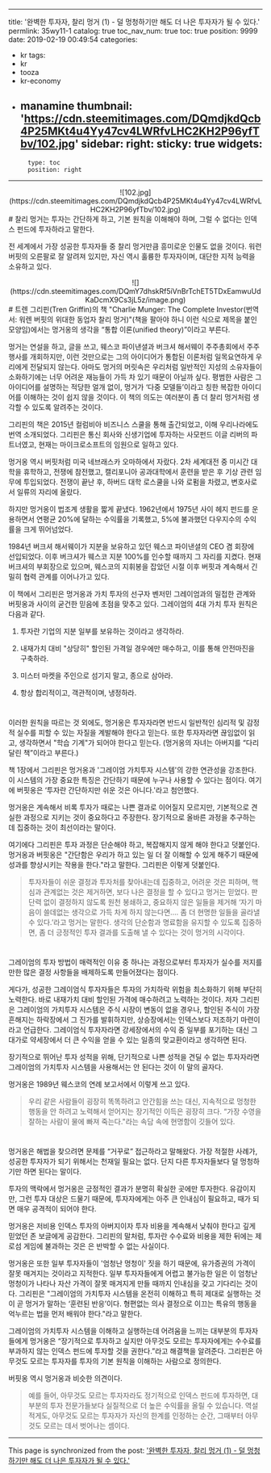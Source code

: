 
---
title: '완벽한 투자자, 찰리 멍거 (1) - 덜 멍청하기만 해도 더 나은 투자자가 될 수 있다.'
permlink: 35wy11-1
catalog: true
toc_nav_num: true
toc: true
position: 9999
date: 2019-02-19 00:49:54
categories:
- kr
tags:
- kr
- tooza
- kr-economy
- manamine
thumbnail: 'https://cdn.steemitimages.com/DQmdjkdQcb4P25MKt4u4Yy47cv4LWRfvLHC2KH2P96yfTbv/102.jpg'
sidebar:
    right:
        sticky: true
widgets:
    -
        type: toc
        position: right
---


<center>
![102.jpg](https://cdn.steemitimages.com/DQmdjkdQcb4P25MKt4u4Yy47cv4LWRfvLHC2KH2P96yfTbv/102.jpg)
</center>
#
찰리 멍거는 투자는 간단하게 하고, 기본 원칙을 이해해야 하며, 그럴 수 없다는 인덱스 펀드에 투자하라고 말한다. 

전 세계에서 가장 성공한 투자자들 중 찰리 멍거만큼 흥미로운 인물도 없을 것이다. 워런 버핏의 오른팔로 잘 알려져 있지만, 자신 역시 훌륭한 투자자이며, 대단한 지적 능력을 소유하고 있다.

<center>
![](https://cdn.steemitimages.com/DQmY7dhskRf5iVnBrTchET5TDxEamwuUdKaDcmX9Cs3jL5z/image.png)
</center>
#
트렌 그리핀(Tren Griffin)의 책 "Charlie Munger: The Complete Investor(번역서: 워렌 버핏의 위대한 동업자 찰리 멍거)"(책을 팔아야 하니 이런 식으로 제목을 붙인 모양임)에서는 멍거옹의 생각을 “통합 이론(unified theory)”이라고 부른다. 

멍거는 연설을 하고, 글을 쓰고, 웨스코 파이낸셜과 버크셔 해서웨이 주주총회에서 주주 행사를 개회하지만, 이런 것만으로는 그의 아이디어가 통합된 이론처럼 일목요연하게 우리에게 전달되지 않는다. 아마도 멍거의 머릿속은 우리처럼 일반적인 지성의 소유자들이 소화하기에는 너무 어려운 재능들이 가득 차 있기 때문이 아닐까 싶다. 평범한 사람은 그 아이디어를 설명하는 적당한 얼개 없이, 멍거가 ‘다중 모델들’이라고 칭한 복잡한 아이디어를 이해하는 것이 쉽지 않을 것이다. 이 책의 의도는 여러분이 좀 더 찰리 멍거처럼 생각할 수 있도록 알려주는 것이다. 

그리핀의 책은 2015년 컬럼비아 비즈니스 스쿨을 통해 출간되었고, 이해 우리나라에도 번역 소개되었다. 그리핀은 통신 회사와 신생기업에 투자하는 사모펀드 이글 리버의 파트너였고, 현재는 마이크로소프트의 임원으로 일하고 있다. 

​멍거옹 역시 버핏처럼 미국 네브래스카 오마하에서 자랐다. 2차 세계대전 중 미시간 대학을 휴학하고, 전쟁에 참전했고, 캘리포니아 공과대학에서 훈련을 받은 후 기상 관련 임무에 투입되었다. 전쟁이 끝난 후, 하버드 대학 로스쿨을 나와 로펌을 차렸고, 변호사로서 일류의 자리에 올랐다. 

​하지만 멍거옹이 법조계 생활을 짧게 끝냈다. 1962년에서 1975년 사이 헤지 펀드를 운용하면서 연평균 20%에 달하는 수익률을 기록했고, 5%에 불과했던 다우지수의 수익률을 크게 뛰어넘었다. 

​1984년 버크셔 해서웨이가 지분을 보유하고 있던 웨스코 파이낸셜의 CEO 겸 회장에 선입되었다. 이후 버크셔가 웨스코 지분 100%를 인수할 때까지 그 자리를 지켰다. 현재 버크셔의 부회장으로 있으며, 웨스코의 지휘봉을 잡았던 시절 이후 버핏과 계속해서 긴밀히 협력 관계를 이어나가고 있다.

​이 책에서 그리핀은 멍거옹과 가치 투자의 선구자 벤저민 그레이엄과의 밀접한 관계와 버핏옹과 사이의 굳건한 믿음에 초점을 맞추고 있다. 그레이엄의 4대 가치 투자 원칙은 다음과 같다.

1. 투자란 기업의 지분 일부를 보유하는 것이라고 생각하라.

2. 내재가치 대비 "상당히" 할인된 가격일 경우에만 매수하고, 이를 통해 안전마진을 구축하라.

3. 미스터 마켓을 주인으로 섬기지 말고, 종으로 삼아라.

4. 항상 합리적이고, 객관적이며, 냉정하라.
#
​이러한 원칙을 따르는 것 외에도, 멍거옹은 투자자라면 반드시 일반적인 심리적 및 감정적 실수를 피할 수 있는 자질을 계발해야 한다고 믿는다. 또한 투자자라면 끊임없이 읽고, 생각하면서 "학습 기계"가 되어야 한다고 믿는다. (멍거옹의 자녀는 아버지를 “다리 달린 책”이라고 부른다.) 

​책 1장에서 그리핀은 멍거옹과 '그레이엄 가치투자 시스템'의 강한 연관성을 강조한다. 이 시스템의 가장 중요한 특징은 간단하기 때문에 누구나 사용할 수 있다는 점이다. 여기에 버핏옹은 ‘투자란 간단하지만 쉬운 것은 아니다.'라고 첨언했다. 

​멍거옹은 계속해서 비록 투자가 때로는 나쁜 결과로 이어질지 모르지만, 기본적으로 견실한 과정으로 지키는 것이 중요하다고 주장한다. 장기적으로 올바른 과정을 추구하는 데 집중하는 것이 최선이라는 말이다.

 여기에다 그리핀은 투자 과정은 단순해야 하고, 복잡해지지 않게 해야 한다고 덧붙인다. 멍거옹과 버핏옹은 "간단함은 우리가 하고 있는 일 더 잘 이해할 수 있게 해주기 때문에 성과를 향상시키는 작용을 한다."라고 말한다. 그리핀은 이렇게 덧붙인다.

>투자자들이 쉬운 결정과 투자처를 찾아내는데 집중하고, 어려운 것은 피하며, 핵심과 관계없는 것은 제거하면, 보다 나은 결정을 할 수 있다고 멍거는 믿었다. 판단력 없이 결정하지 않도록 원천 봉쇄하고, 중요하지 않은 일들을 제거해 ‘자기 마음이 쓸데없는 생각으로 가득 차게 하지 않는다면.... 좀 더 현명한 일들을 골라낼 수 있다.’라고 멍거는 말한다. 생각의 단순함과 명료함을 유지할 수 있도록 집중하면, 좀 더 긍정적인 투자 결과를 도출해 낼 수 있다는 것이 멍거의 시각이다. 
#
그레이엄의 투자 방법이 매력적인 이유 중 하나는 과정으로부터 투자자가 실수를 저지를 만한 많은 결정 사항들을 배제하도록 만들어졌다는 점이다. 

게다가, 성공한 그레이엄식 투자자들은 투자의 가치하락 위험을 최소화하기 위해 부단히 노력한다. 바로 내재가치 대비 할인된 가격에 매수하려고 노력하는 것이다. 저자 그리핀은 그레이엄의 가치투자 시스템은 주식 시장이 변동이 없을 경우나, 할인된 주식이 가장 흔해지는 하락장에서 그 진가를 발휘하지만, 상승장에서는 인덱스보다 저조하기 마련이라고 언급한다. 그레이엄식 투자자라면 강세장에서의 수익 중 일부를 포기하는 대신 그 대가로 약세장에서 더 큰 수익을 얻을 수 있는 일종의 맞교환이라고 생각하면 된다.

장기적으로 뛰어난 투자 성적을 위해, 단기적으로 나쁜 성적을 견딜 수 없는 투자자라면 그레이엄의 가치투자 시스템을 사용해서는 안 된다는 것이 이 말의 골자다. 

멍거옹은 1989년 웨스코의 연례 보고서에서 이렇게 쓰고 있다.

>우리 같은 사람들이 굉장히 똑똑하려고 안간힘을 쓰는 대신, 지속적으로 멍청한 행동을 안 하려고 노력해서 얻어지는 장기적인 이득은 굉장히 크다. “가장 수영을 잘하는 사람이 물에 빠져 죽는다."라는 속담 속에 현명함이 깃들어 있다. 
#
멍거옹은 해법을 찾으려면 문제를 “거꾸로” 접근하라고 말해왔다. 가장 적절한 사례가, 성공한 투자자가 되기 위해서는 천재일 필요는 없다. 단지 다른 투자자들보다 덜 멍청하기만 하면 된다는 말이다. 

​투자의 맥락에서 멍거옹은 긍정적인 결과가 분명히 확실한 곳에만 투자한다. 유감이지만, 그런 투자 대상은 드물기 때문에, 투자자에게는 아주 큰 인내심이 필요하고, 때가 되면 매우 공격적이 되어야 한다.

​멍거옹은 저비용 인덱스 투자의 아버지이자 투자 비용을 계속해서 낮춰야 한다고 깊게 믿었던 존 보글에게 공감한다. 그리핀의 말처럼, 투자란 수수료와 비용을 제한 뒤에는 제로섬 게임에 불과하는 것은 은 반박할 수 없는 사실이다.

​멍거옹은 또한 일부 투자자들이 '엄청난 멍청이' 짓을 하기 때문에, 유가증권의 가격이 잘못 매겨지는 것이라고 지적한다. 일부 투자자들에게 어렵고 불가능한 일은 이 엄청난 멍청이가 나타나 자산 가격이 잘못 매겨지게 만들 때까지 인내심을 갖고 기다리는 것이다. 그리핀은 "그레이엄의 가치투자 시스템을 온전히 이해하고 특히 제대로 실행하는 것이 곧 멍거가 말하는 ‘훈련된 반응’이다. 형편없는 의사 결정으로 이끄는 특유의 행동을 억누르는 법을 먼저 배워야 한다."라고 말한다. 

​그레이엄의 가치투자 시스템을 이해하고 실행하는데 어려움을 느끼는 대부분의 투자자들에게 멍거옹은 “장기적으로 투자하고 싶지만 아무것도 모르는 투자자에게는 수수료를 부과하지 않는 인덱스 펀드에 투자할 것을 권한다.”라고 해결책을 알려준다. 그리핀은 아무것도 모르는 투자자를 투자의 기본 원칙을 이해하는 사람으로 정의한다. 

​버핏옹 역시 멍거옹과 비슷한 의견이다.

>예를 들어, 아무것도 모르는 투자자라도 정기적으로 인덱스 펀드에 투자하면, 대부분의 투자 전문가들보다 실질적으로 더 높은 수익률을 올릴 수 있습니다. 역설적게도, 아무것도 모르는 투자자가 자신의 한계를 인정하는 순간, 그때부터 아무것도 모르는 데서 벗어나는 셈이다.

- - -

This page is synchronized from the post: ['완벽한 투자자, 찰리 멍거 (1) - 덜 멍청하기만 해도 더 나은 투자자가 될 수 있다.'](https://steemit.com/@pius.pius/35wy11-1)
